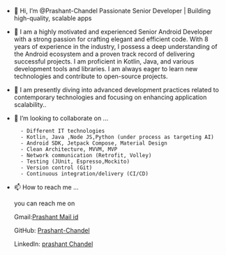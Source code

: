 - 👋 Hi, I’m @Prashant-Chandel Passionate Senior Developer | Building high-quality, scalable apps
- 👀 I am a highly motivated and experienced Senior Android Developer with a strong passion for crafting elegant and efficient code. With 8 years of experience in the industry, I possess a deep understanding of the Android ecosystem and a proven track record of delivering successful projects. I am proficient in Kotlin, Java, and various development tools and libraries. I am always eager to learn new technologies and contribute to open-source projects.
- 🌱 I am presently diving into advanced development practices related to contemporary technologies and focusing on enhancing application scalability..
- 💞️ I’m looking to collaborate on ...
  
        - Different IT technologies
        - Kotlin, Java ,Node JS,Python (under process as targeting AI)
        - Android SDK, Jetpack Compose, Material Design
        - Clean Architecture, MVVM, MVP
        - Network communication (Retrofit, Volley)
        - Testing (JUnit, Espresso,Mockito)
        - Version control (Git)
        - Continuous integration/delivery (CI/CD)
- 📫 How to reach me ...

  you can reach me on
  
   Gmail:[Prashant Mail id](chandela.prashant14@gmail.com)
  
   GitHub: [Prashant-Chandel](https://github.com/Prashant-Chandel)
  
   LinkedIn: [prashant Chandel](https://www.linkedin.com/in/prashant-chandel-2860a5128)
    

<!---
Prashant-Chandel/Prashant-Chandel is a ✨ special ✨ repository because its `README.md` (this file) appears on your GitHub profile.
You can click the Preview link to take a look at your changes.
--->
